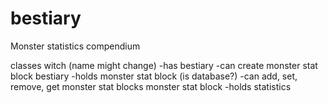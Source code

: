 # bestiary
Monster statistics compendium

classes
  witch (name might change)
   -has bestiary
   -can create monster stat block
  bestiary
   -holds monster stat block (is database?)
   -can add, set, remove, get monster stat blocks
  monster stat block
   -holds statistics
